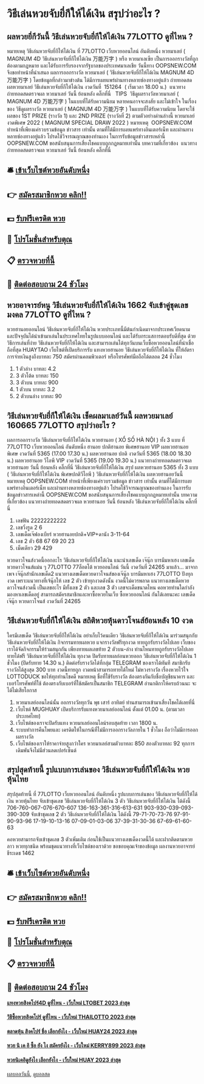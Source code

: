 # วิธีเล่นหวยจับยี่กีให้ได้เงิน สรุปว่าอะไร ?
## ผลหวยยี่กีวันนี้ วิธีเล่นหวยจับยี่กีให้ได้เงิน 77LOTTO ดูที่ไหน ?
หมายเหตุ วิธีเล่นหวยจับยี่กีให้ได้เงิน ที่ 77LOTTO เว็บหวยออนไลน์ อันดับหนึ่ง หวยมาเลย์ ( MAGNUM 4D วิธีเล่นหวยจับยี่กีให้ได้เงิน 万能万字 ) หรือ หวยมาเลเซีย เป็นการออกรางวัลที่ถูกต้องตามกฎหมาย และได้รับการรับรองจากรัฐบาลของประเทศมาเลเชีย
วันนี้ทาง OOPSNEW.COM จึงขอทำหน้าที่นำเสนอ ผลการออกรางวัล หวยมาเลย์ ( วิธีเล่นหวยจับยี่กีให้ได้เงิน MAGNUM 4D 万能万字 ) โดยข้อมูลที่กล่าวมาข่างต้น ได้มีการเผยแพร่ผ่านทางหลายช่องทางอยู่แล้ว
ถ่ายทอดสด ผลหวยมาเลย์ วิธีเล่นหวยจับยี่กีให้ได้เงิน งวดวันที่  151264  ( เริ่มเวลา 18.00 น.)
 แนวทางถ่ายทอดสดตรวจผล หวยมาเลย์ วันนี้ ย้อนหลัง คลิ๊กที่นี่  
TIPS  วิธีดูผลรางวัลหวยมาเลย์ ( MAGNUM 4D 万能万字 ) ในแบบที่ได้รับความนิยม
หลายคนอาจจะสงสัย และไม่เข้าใจ ในเรื่องของ วิธีดูผลรางวัล หวยมาเลย์ ( MAGNUM 4D 万能万字 ) ในแบบที่ได้รับความนิยม โดยจะใช้ผลของ 1ST PRIZE (รางวัล 1) และ 2ND PRIZE (รางวัลที่ 2) ตามตัวอย่างด่านล่างนี้
หวยมาเลย์งวดพิเศษ 2022 ( MAGNUM SPECIAL DRAW 2022 )
หมายเหตุ  OOPSNEW.COM ทำหน้าที่เพียงแค่รวบรวมข้อมูล ข่าวสาร เท่านั้น ตามที่ได้มีการเผยแพร่ทางอินเตอร์เน็ท และผ่านทางหลายช่องทางอยู่แล้ว โปรดใช้วิจารณญาณของท่านเอง ในการรับข้อมูลข่าวสารเหล่านี้ OOPSNEW.COM ขอสนับสนุนการเสี่ยงโชคแบบถูกกฎหมายเท่านั้น
บทความที่เกี่ยวข้อง
 แนวทางถ่ายทอดสดตรวจผล หวยมาเลย์ วันนี้ ย้อนหลัง คลิ๊กที่นี่  

## 🛎 [เข้าเว็บไซต์หวยอันดับหนึ่ง](https://bit.ly/3BG5bNw)
## 👉 [สมัครสมาชิกหวย คลิก!!](https://bit.ly/3BG5bNw)
## 💵 [รับฟรีเครดิต หวย](https://bit.ly/3C3mvgS)
## 👑 [โปรโมชั่นสำหรับตุณ](https://bit.ly/3C3mvgS)
## 📋 [ตรวจหวยที่นี้](https://bit.ly/3C3mvgS)
## 📱 [ติดต่อสอบถาม 24 ชัวโมง](https://bit.ly/3C3mvgS)

## หวยอาจารย์หนู วิธีเล่นหวยจับยี่กีให้ได้เงิน 1662 จับเข้าคู่ชุดเลขมงคล 77LOTTO ดูที่ไหน ?
หวยฮานอยออนไลน์ วิธีเล่นหวยจับยี่กีให้ได้เงิน หวยประเภทนี้มีต้นกำเนิดมาจากประเทศเวียดนาม และปัจจุบันได้นำเข้ามาเล่นในประเทศไทยในรูปแบบออนไลน์ และได้รับกระแสการตอบรับดีที่สุด ด้วยวิธีการเล่นที่ง่าย วิธีเล่นหวยจับยี่กีให้ได้เงิน และสามารถเล่นได้ทุกวันบนเว็บซื้อหวยออนไลน์ที่น่าเชื่อถือที่สุด HUAYTAO เว็บไซต์ที่เปิดบริการรับ แทงหวยฮานอย วิธีเล่นหวยจับยี่กีให้ได้เงิน ที่ให้อัตราการจ่ายเงินสูงถึงบาทละ 750 สมัครผ่านคอมพิวเตอร์ หรือโทรศัพท์มือถือได้ตลอด 24 ชั่วโมง
1. 1 ตัวล่าง บาทละ 4.2
2. 3 ตัวโต้ด บาทละ 150
3. 3 ตัวบน บาทละ 900
4. 1 ตัวบน บาทละ 3.2
5. 2 ตัวบนล่าง บาทละ 90

## วิธีเล่นหวยจับยี่กีให้ได้เงิน เช็คผลมาเลย์วันนี้ ผลหวยมาเลย์ 160665 77LOTTO สรุปว่าอะไร ?
ผลการออกรางวัล วิธีเล่นหวยจับยี่กีให้ได้เงิน หวยฮานอย ( XỔ SỐ HÀ NỘI ) ทั้ง 3 แบบ ที่ 77LOTTO เว็บหวยออนไลน์ อันดับหนึ่ง ฮานอย ปกติฮานอย พิเศษฮานอย VIP
ผลหวยฮานอย พิเศษ งวดวันที่ 5365 (17.00 17.30 น.)
ผลหวยฮานอย ปกติ งวดวันที่ 5365 (18.00 18.30 น.)
ผลหวยฮานอย วีไอพี VIP งวดวันที่ 5365 (19.00 19.30 น.)
 แนวทางถ่ายทอดสดตรวจผล หวยฮานอย วันนี้ ย้อนหลัง คลิ๊กที่นี่ วิธีเล่นหวยจับยี่กีให้ได้เงิน 
สรุป ผลหวยฮานอย 5365 ทั้ง 3 แบบ ( วิธีเล่นหวยจับยี่กีให้ได้เงิน พิเศษปกติวีไอพี ) วิธีเล่นหวยจับยี่กีให้ได้เงิน ผลหวยฮานอยวันนี้
หมายเหตุ OOPSNEW.COM ทำหน้าที่เพียงแค่รวบรวมข้อมูล ข่าวสาร เท่านั้น ตามที่ได้มีการเผยแพร่ทางอินเตอร์เน็ท และผ่านทางหลายช่องทางอยู่แล้ว โปรดใช้วิจารณญาณของท่านเอง ในการรับข้อมูลข่าวสารเหล่านี้ OOPSNEW.COM ขอสนับสนุนการเสี่ยงโชคแบบถูกกฎหมายเท่านั้น
บทความที่เกี่ยวข้อง
แนวทางถ่ายทอดสดตรวจผล หวยฮานอย วันนี้ ย้อนหลัง วิธีเล่นหวยจับยี่กีให้ได้เงิน คลิ๊กที่นี่
1. เลขฟัน 22222222222
2. เลขวิ่งรูด 2 6
3. เลขเด็ดเจ๊ฟองเบียร์ หวยฮานอยปกติ+VIP+ดานัง 3-11-64
4. เลข 2 ตัว 68 67 69 20 23
5. เม็ดเดียว 29 429

หวยดาวโจนส์งวดนี้ออกอะไร วิธีเล่นหวยจับยี่กีให้ได้เงิน แนะนำเลขเด็ด เจ๊นุ๊ก บารมีมหาเฮง เลขเด็ดหวยดาวโจนส์แม่น ๆ 77LOTTO 77ล็อตโต้ หวยออนไลน์ วันนี้ งวดวันที่ 24265 มาแล้ว… มาจากเพจ เจ๊นุ๊กสำนักเลขเด็ด2 แนวทางเลขเด็ดหวยดาวโจนส์ของเจ๊นุ๊ก บารมีมหาเฮง 77LOTTO ปังทุกงวด เพราะแนวทางที่เจ้นุ๊กให้ เลข 2 ตัว เข้าทุกงวดดังนั้น งวดนี้ไม่ควรพลาด แนวทางเลขเด็ดหวยดาวโจนส์งวดนี้ เป็นเลขอะไร มีทั้งเลข 2 ตัว และเลข 3 ตัว เลขจะเด็ดขนาดไหน คอหวยท่านใดกำลังมองหาเลขเด็ดอยู่ สามารถสมัครสมาชิกและหาซื้อหวยในเว็บ ซื้อหวยออนไลน์ กันได้เลยนะคะ
เลขเด็ดเจ๊นุ๊ก หวยดาวโจนส์ งวดวันที่ 24265

## วิธีเล่นหวยจับยี่กีให้ได้เงิน สถิติหวยหุ้นดาวโจนส์ย้อนหลัง 10 งวด
ใครมีเลขเด็ด วิธีเล่นหวยจับยี่กีให้ได้เงิน อย่าเก็บไว้คนเดียว วิธีเล่นหวยจับยี่กีให้ได้เงิน มาร่วมสนุกกับ วิธีเล่นหวยจับยี่กีให้ได้เงิน กิจกรรมทายผลหวย แจกรางวัลฟรีทุกงวด ทายถูกรับรางวัลไปเลย เว็บของเราได้จัดกิจกรรมให้ร่วมสนุกกัน เพียงทายผลเลขท้าย 2 ตัวบน-ล่าง ท่านไหนทายถูกรับรางวัลไปเลย ทายได้ฟรี วิธีเล่นหวยจับยี่กีให้ได้เงิน ทุกงวด ปิดรับทายผลก่อนหวยออก วิธีเล่นหวยจับยี่กีให้ได้เงิน 1 ชั่วโมง (ปิดรับทาย 14.30 น.) ติดต่อรับรางวัลได้ที่กลุ่ม TELEGRAM ของเราได้ทันที สมาชิกรับรางวัลได้สูงสุด 300 บาท งวดนี้ทายถูก งวดหน้าสามารถทายได้ใหม่ ไม่หวงรางวัล เรื่องหวยไว้ใจ LOTTODUCK ขอให้ทุกท่านโชคดี
หมายเหตุ ชื่อที่ใช้รับรางวัล ต้องตรงกันกับชื่อบัญชีธนาคาร และเบอร์โทรศัพท์ที่ใช้ ต้องตรงกับเบอร์ที่ใช้สมัครเป็นสมาชิก TELEGRAM
อ่านกติกาให้ครบถ้วนนะ จะได้ไม่เสียโอกาส
1. หวยมาเลย์ออนไลน์นั้น ออกรางวัลทุกวัน พุธ เสาร์ อาทิตย์ ท่านสามารถเข้ามาเสี่ยงโชคได้เลยที่นี่
2. เว็บไซต์ MUGHUAY เปิดบริการรับแทงหวยมาเลย์ออนไลน์ ตั้งแต่ 01.00 น. (ตามเวลาประเทศไทย)
3. เว็บไซต์ของเราจะปิดรับแทง หวยมาเลย์ออนไลน์รอบสุดท้าย เวลา 1800 น.
4. ระบบทำการคืนโพยและ เครดิตให้ในกรณีที่ไม่มีการออกรางวัลภายใน 1 ชั่วโมง ถือว่าไม่มีการออกผลรางวัล
5. เว็บไซต์ของเราให้ราคาจ่ายสูงกว่าใคร หวยมาเลย์สามตัวบาทละ 850 สองตัวบาทละ 92 ทุกการเดิมพันจึงไม่มีส่วนลดเปอร์เซ็นต์

## สรุปสุดท้ายนี้ รูปแบบการเล่นของ วิธีเล่นหวยจับยี่กีให้ได้เงิน หวยหุ้นไทย
สรุปสุดท้ายนี้ ที่ 77LOTTO เว็บหวยออนไลน์ อันดับหนึ่ง รูปแบบการเล่นของ วิธีเล่นหวยจับยี่กีให้ได้เงิน หวยหุ้นไทย จับเข้าชุดเลข วิธีเล่นหวยจับยี่กีให้ได้เงิน 3 ตัว วิธีเล่นหวยจับยี่กีให้ได้เงิน ได้ดังนี้
706-760-067-076-670-607
136-163-361-316-613-631
903-930-039-093-390-309
จับเข้าชุดเลข 2 ตัว วิธีเล่นหวยจับยี่กีให้ได้เงิน ได้ดังนี้
79-71-70-73-76
97-91-90-93-96
17-19-10-13-16
07-09-01-03-06
37-39-31-30-36
67-69-61-60-63

คอหวยสามารถจับเข้าชุดเลข 3 ตัวเพิ่มเติม ก่อนใช้เป็นแนวทางเลขเด็ดงวดนี้ได้ และฝากติดตามหวยลาว หวยทุกชนิด พร้อมชุดแนวทางที่เว็บไซต์ของเราด้วย
ขอขอบคุณเจ้าของข้อมูล
ผลงานหวยอาจารย์ธีระเดช 1462

## 🛎 [เข้าเว็บไซต์หวยอันดับหนึ่ง](https://bit.ly/3BG5bNw)
## 👉 [สมัครสมาชิกหวย คลิก!!](https://bit.ly/3BG5bNw)
## 💵 [รับฟรีเครดิต หวย](https://bit.ly/3C3mvgS)
## 👑 [โปรโมชั่นสำหรับตุณ](https://bit.ly/3C3mvgS)
## 📋 [ตรวจหวยที่นี้](https://bit.ly/3C3mvgS)
## 📱 [ติดต่อสอบถาม 24 ชัวโมง](https://bit.ly/3C3mvgS)

#### [แทงหวยสิงคโปร์4D ดูที่ไหน - เว็บใหม่ LTOBET 2023 ล่าสุด](https://atom.io/themes/แทงหวยสิงคโปร์4d%20ดูที่ไหน%20-%20เว็บใหม่%20ltobet%202023%20ล่าสุด)
#### [วิธีซื้อหวยสิงคโปร์ ดูที่ไหน - เว็บใหม่ THAILOTTO 2023 ล่าสุด](https://atom.io/themes/วิธีซื้อหวยสิงคโปร์%20ดูที่ไหน%20-%20เว็บใหม่%20thailotto%202023%20ล่าสุด)
#### [ตลาดหุ้น สิงคโปร์ ชื่อ เลือกยังไง - เว็บใหม่ HUAY24 2023 ล่าสุด](https://atom.io/themes/ตลาดหุ้น%20สิงคโปร์%20ชื่อ%20เลือกยังไง%20-%20เว็บใหม่%20huay24%202023%20ล่าสุด)
#### [หวย นิ เค อิ ซื้อ ยัง ไง สมัครยังไง - เว็บใหม่ KERRY899 2023 ล่าสุด](https://atom.io/themes/หวย%20นิ%20เค%20อิ%20ซื้อ%20ยัง%20ไง%20สมัครยังไง%20-%20เว็บใหม่%20kerry899%202023%20ล่าสุด)
#### [หวยนิเคอิดูยังไง เลือกยังไง - เว็บใหม่ HUAY 2023 ล่าสุด](https://atom.io/themes/หวยนิเคอิดูยังไง%20เลือกยังไง%20-%20เว็บใหม่%20huay%202023%20ล่าสุด)

[ผลบอลวันนี้](https://siamsport.tv "ผลบอลวันนี้"), [ดูบอลสด](https://siamsport.tv/ดูบอลสด "ดูบอลสด")